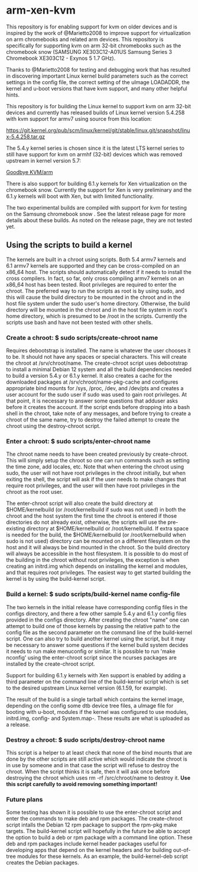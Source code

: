 # arm-xen-kvm
This repository is for enabling support for kvm on older devices and is inspired by the work of @Marietto2008 to improve support for virtualization on arm chromebooks and related arm devices. This repository is specifically for supporting kvm on arm 32-bit chromebooks such as the chromebook snow (SAMSUNG XE303C12-A01US Samsung Series 3 Chromebook XE303C12 - Exynos 5 1.7 GHz).

Thanks to @Marietto2008 for testing and debugging work that has resulted in discovering important Linux kernel build parameters such as the correct settings in the config file, the correct setting of the uImage LOADADDR, the kernel and u-boot versions that have kvm support, and many other helpful hints.

This repository is for building the Linux kernel to support kvm on arm 32-bit devices and currently has released builds of Linux kernel version 5.4.258 with kvm support for armv7 using source from this location:

https://git.kernel.org/pub/scm/linux/kernel/git/stable/linux.git/snapshot/linux-5.4.258.tar.gz

The 5.4.y kernel series is chosen since it is the latest LTS kernel series to still have support for kvm on armhf (32-bit) devices which was removed upstream in kernel version 5.7:

[Goodbye KVM/arm](https://git.kernel.org/pub/scm/linux/kernel/git/torvalds/linux.git/commit/?id=463050599742a89e0508355e626e032e8d0dab8d)

There is also support for building 6.1.y kernels for Xen virtualization on the chromebook snow. Currently the support for Xen is very preliminary and the 6.1.y kernels will boot with Xen, but with limited functionality.

The two experimental builds are compiled with support for kvm for testing on the Samsung chromebook snow . See the latest release page for more details about these builds. As noted on the release page, they are not tested yet.
## Using the scripts to build a kernel
The kernels are built in a chroot using scripts. Both 5.4 armv7 kernels and 6.1 armv7 kernels are supported and they can be cross-compiled on an x86_64 host. The scripts should automatically detect if it needs to install the cross compilers. In fact, so far, only cross compiling armv7 kernels on an x86_64 host has been tested. Root privileges are required to enter the chroot. The preferred way to run the scripts as root is by using sudo, and this will cause the build directory to be mounted in the chroot and in the host file system under the sudo user's home directory. Otherwise, the build directory will be mounted in the chroot and in the host file system in root's home directory, which is presumed to be /root in the scripts. Currently the scripts use bash and have not been tested with other shells.
### Create a chroot: $ sudo scripts/create-chroot name
Requires debootstrap is installed. The name is whatever the user chooses it to be. It should not have any spaces or special characters. This will create the chroot at /srv/chroot/name. The create-chroot script uses debootstrap to install a minimal Debian 12 system and all the build dependencies needed to build a version 5.4.y or 6.1.y kernel. It also creates a cache for the downloaded packages at /srv/chroot/name-pkg-cache and configures appropriate bind mounts for /sys, /proc, /dev, and /dev/pts and creates a user account for the sudo user if sudo was used to gain root privileges. At that point, it is necessary to answer some questions that adduser asks before it creates the account. If the script ends before dropping into a bash shell in the chroot, take note of any messages, and before trying to create a chroot of the same name, try to destroy the failed attempt to create the chroot using the destroy-chroot script.
### Enter a chroot: $ sudo scripts/enter-chroot name
The chroot name needs to have been created previously by create-chroot. This will simply setup the chroot so one can run commands such as setting the time zone, add locales, etc. Note that when entering the chroot using sudo, the user will not have root privileges in the chroot initially, but when exiting the shell, the script will ask if the user needs to make changes that require root privileges, and the user will then have root privileges in the chroot as the root user.

The enter-chroot script will also create the build directory at $HOME/kernelbuild (or /root/kernelbuild if sudo was not used) in both the chroot and the host system the first time the chroot is entered if those directories do not already exist, otherwise, the scripts will use the pre-existing directory at $HOME/kernelbuild or /root/kernelbuild. If extra space is needed for the build, the $HOME/kernelbuild (or /root/kernelbuild when sudo is not used) directory can be mounted on a different filesystem on the host and it will always be bind mounted in the chroot. So the build directory will always be accessible in the host filesystem. It is possible to do most of the building in the chroot without root privileges, the  exception is when creating an initrd.img which depends on installing the kernel and modules, and that requires root privileges. The easiest way to get started building the kernel is by using the build-kernel script.
### Build a kernel: $ sudo scripts/build-kernel name config-file
The two kernels in the initial release have corresponding config files in the configs directory, and there a few other sample 5.4.y and 6.1.y config files provided in the configs directory. After creating the chroot "name" one can attempt to build one of those kernels by passing the relative path to the config file as the second parameter on the command line of the build-kernel script. One can also try to build another kernel using the script, but it may be necessary to answer some questions if the kernel build system decides it needs to run make menuconfig or similar. It is possible to run 'make nconfig' using the enter-chroot script since the ncurses packages are installed by the create-chroot script.

Support for building 6.1.y kernels with Xen support is enabled by adding a third parameter on the command line of the build-kernel script which is set to the desired upstream Linux kernel version (6.1.59, for example).

The result of the build is a single tarball which contains the kernel image, depending on the config some dtb device tree files, a uImage file for booting with u-boot, modules if the kernel was configured to use modules, initrd.img, config-<version> and System.map-<version>. These results are what is uploaded as a release.
### Destroy a chroot: $ sudo scripts/destroy-chroot name
This script is a helper to at least check that none of the bind mounts that are done by the other scripts are still active which would indicate the chroot is in use by someone and in that case the script will refuse to destroy the chroot. When the script thinks it is safe, then it will ask once before destroying the chroot which uses rm -rf /src/chroot/name to destroy it. **Use this script carefully to avoid removing something important!**
### Future plans
Some testing has shown it is possible to use the enter-chroot script and enter the commands to make deb and rpm packages. The create-chroot script intalls the Debian 12 rpm package to support the rpm-pkg make targets. The build-kernel script will hopefully in the future be able to accept the option to build a deb or rpm package with a command line option. These deb and rpm packages include kernel header packages useful for developing apps that depend on the kernel headers and for building out-of-tree modules for these kernels. As an example, the build-kernel-deb script creates the Debian packages.
